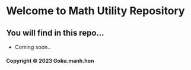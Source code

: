 # Welcome to Math Utility Repository

## You will find in this repo...

* Coming soon..

#### Copyright &#169; 2023 Goku.manh.hon
